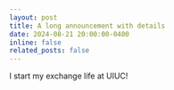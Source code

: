 ```yaml
---
layout: post
title: A long announcement with details
date: 2024-08-21 20:00:00-0400
inline: false
related_posts: false
---
```


I start my exchange life at UIUC!